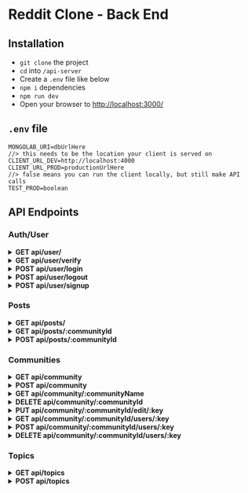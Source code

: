 # Reddit Clone - Back End

## Installation

- `git clone` the project
- `cd` into `/api-server`
- Create a `.env` file like below
- `npm i` dependencies
- `npm run dev`
- Open your browser to [http://localhost:3000/](http://localhost:3000/)

## `.env` file

```
MONGOLAB_URI=dbUrlHere
//> this needs to be the location your client is served on
CLIENT_URL_DEV=http://localhost:4000
CLIENT_URL_PROD=productionUrlHere
//> false means you can run the client locally, but still make API calls
TEST_PROD=boolean
```

## API Endpoints

<!-- AUTH/USER ENDPOINTS -->

### Auth/User

<!-- NEW DROPDOWN -->
<details>
<summary><strong>GET api/user/</strong></summary>

#### Required:

```
Currently nothing
```

#### Response:

```javascript
Status Code: 200
[
  { allUserObjects }
]

Status Code: 400
{ message: 'errorMessage' }
```

</details>

<!-- NEW DROPDOWN -->
<details>
<summary><strong>GET api/user/verify</strong></summary>

#### Required:

```javascript
{
  headers: {
    Authorization: "validSessionID";
  }
}
```

#### Response:

```javascript
Status Code: 200
{ user }

Status Code: 401
{ message: 'errorMessage' }
```

</details>
 
<!-- NEW DROPDOWN -->
<details>
<summary><strong>POST api/user/login</strong></summary>

#### Required:

```jsx
const fetchOptions = {
  body: {
    username,
    password
  }
};
```

#### Response:

```javascript
Status Code: 200
{ user }

Status Code: 400, 401, 404
{ message: 'customErrorMessage' }
```

</details>
  
<!-- NEW DROPDOWN -->
<details>
<summary><strong>POST api/user/logout</strong></summary>

#### Required:

```jsx
const fetchOptions = {
  body: {
    userId
  }
};
```

#### Response:

```javascript
Status Code: 200
{ message: 'Successful logout' }

Status Code: 400
{ message: 'errorMessage' }
```

</details>
 
<!-- NEW DROPDOWN -->
<details>
<summary><strong>POST api/user/signup</strong></summary>

#### Required:

```jsx
const fetchOptions = {
  body: {
    email, // unique
    password, // minLength:8 _ maxLength:60
    username // unique _ minLength:3 _ maxLength:20
  }
};
```

#### Response:

```javascript
Status Code: 200
{ user }

Status Code: 400
{ message: 'errorMessage' }
```

</details>

<!-- POSTS ENDPOINTS -->

### Posts

<!-- NEW DROPDOWN -->
<details>
<summary><strong>GET api/posts/</strong></summary>

#### Required:

```
Nothing
```

#### Response:

```javascript
Status Code: 200
[
  { allPostObjects }
]

Status Code: 400
{ message: 'errorMessage' }
```

</details>

<!-- NEW DROPDOWN -->
<details>
<summary><strong>GET api/posts/:communityId</strong></summary>

#### Required:

```
Nothing
```

#### Response:

```javascript
Status Code: 200
[
  { allCommunityPostObjects }
]

Status Code: 400
{ message: 'errorMessage' }
```

</details>

<!-- NEW DROPDOWN -->
<details>
<summary><strong>POST api/posts/:communityId</strong></summary>

#### Required:

```javascript
const fetchOptions = {
  body: {
    community,
    postType,
    title, // unique _ minLength:4 _ maxLength:300
    content,
    link,
    isOver18,
    isOC,
    isSpoiler,
    author
  }
};
```

#### Response:

```javascript
Status Code: 201
{ newPost }

Status Code: 400
{ message: 'errorMessage' }
```

</details>

<!-- COMMUNITY ENDPOINTS -->

### Communities

<!-- NEW DROPDOWN -->
<details>
<summary><strong>GET api/community</strong></summary>

#### Required:

```
Nothing
```

#### Response:

```javascript
Status Code: 200
[ { allCommunityObjects } ]

Status Code: 400
{ message: 'errorMessage' }
```

</details>

<!-- NEW DROPDOWN -->
<details>
<summary><strong>POST api/community</strong></summary>

#### Required:

```javascript
const fetchOptions = {
  body: {
    name,
    topics, // array of topic _id's
    description,
    communityType, // string === public | restricted | private
    isOver18, // boolean - true, if NSFW
    userId // user's _id
  }
};
```

#### Response:

```javascript
Status Code: 201
{ newCommunity, updatedUser }

Status Code: 400
{ message: 'errorMessage' }
```

</details>

<!-- NEW DROPDOWN -->
<details>
<summary><strong>GET api/community/:communityName</strong></summary>

#### Required:

```
Nothing
```

#### Response:

```javascript
Status Code: 200
{ community }

Status Code: 400
{ message: 'errorMessage' }
```

</details>

<!-- NEW DROPDOWN -->
<details>
<summary><strong>DELETE api/community/:communityId</strong></summary>

#### Required:

```
Nothing
```

#### Response:

```javascript
Status Code: 200
{ deletedCommunity }

Status Code: 400
{ message: 'errorMessage' }
```

</details>

<!-- NEW DROPDOWN -->
<details>
<summary><strong>PUT api/community/:communityId/edit/:key</strong></summary>

#### Required:

```javascript
// key param must be one of the following
const acceptableKeys = ["name", "description", "rules"];
```

#### Response:

```javascript
Status Code: 200
{ updatedCommunity }

Status Code: 400
{ message: 'errorMessage' }
```

</details>

<!-- NEW DROPDOWN -->
<details>
<summary><strong>GET api/community/:communityId/users/:key</strong></summary>

#### Required:

```javascript
// key param must be one of the following
const acceptableKeys = ["members", "moderators", "administrators"];
```

#### Response:

```javascript
Status Code: 200
[{ username: 'userId' }]

Status Code: 400
{ message: 'errorMessage' }
```

</details>

<!-- NEW DROPDOWN -->
<details>
<summary><strong>POST api/community/:communityId/users/:key</strong></summary>

#### Required:

```jsx
// key param must be one of the following
const acceptableKeys = ["members", "moderators", "administrators"];
const fetchOptions = {
  body: {
    userId
  }
};
```

#### Response:

```javascript
Status Code: 200
{ updatedCommunity }

Status Code: 400
{ message: 'errorMessage' }
```

</details>

<!-- NEW DROPDOWN -->
<details>
<summary><strong>DELETE api/community/:communityId/users/:key</strong></summary>

#### Required:

```jsx
// key param must be one of the following
const acceptableKeys = ["members", "moderators", "administrators"];
const fetchOptions = {
  body: {
    userId
  }
};
```

#### Response:

```javascript
Status Code: 200
{ updatedCommunity }

Status Code: 400
{ message: 'errorMessage' }
```

</details>

<!-- TOPICS ENDPOINTS -->

### Topics

<!-- NEW DROPDOWN -->
<details>
<summary><strong>GET api/topics</strong></summary>

#### Required:

```
Nothing
```

#### Response:

```javascript
Status Code: 200
[ { allTopicObjects } ]

Status Code: 400
{ message: 'errorMessage' }
```

</details>

<!-- NEW DROPDOWN -->
<details>
<summary><strong>POST api/topics</strong></summary>

#### Required:

```jsx
const fetchOptions = {
  body: {
    topics: [
      text, // unique
      isRecommended // boolean
    ]
  }
};
```

#### Response:

```javascript
Status Code: 201
[ newTopics ]

Status Code: 400
{ message: 'errorMessage' }
```

</details>
